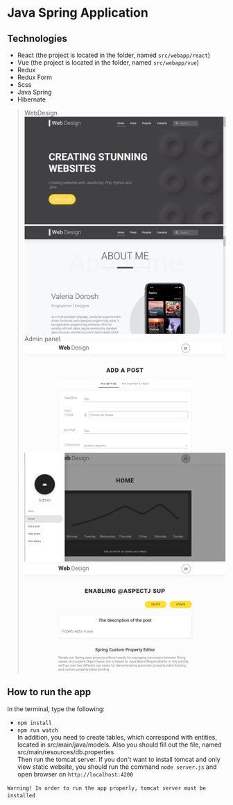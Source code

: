 # Java Spring Application

## Technologies
* React (the project is located in the folder, named `src/webapp/react`)
* Vue (the project is located in the folder, named `src/webapp/vue`)
* Redux
* Redux Form
* Scss
* Java Spring
* Hibernate

> WebDesign
![home](./screenshots/home.PNG)
![home](./screenshots/home2.PNG)
> Admin panel
![admin](./screenshots/admin_panel3.PNG)
![admin](./screenshots/admin_panel2.PNG)
![admin](./screenshots/admin_panel.PNG)

## How to run the app
In the terminal, type the following:
* `npm install`
* `npm run watch`<br/>
In addition, you need to create tables, which correspond with entities, located in src/main/java/models. Also you should fill out the file, named src/main/resources/db.properties<br/>
Then run the tomcat server. If you don't want to install tomcat and only view static website, you should
run the command `node server.js` and open browser on `http://localhost:4200`

`Warning! In order to run the app properly, tomcat server must be installed`

